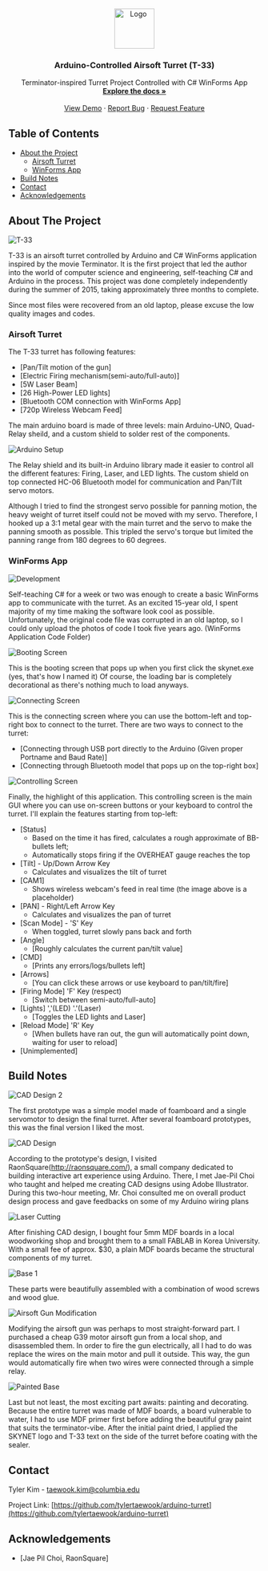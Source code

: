 <!--
*** Thanks for checking out this README Template. If you have a suggestion that would
*** make this better, please fork the repo and create a pull request or simply open
*** an issue with the tag "enhancement".
*** Thanks again! Now go create something AMAZING! :D
***
***
***
*** To avoid retyping too much info. Do a search and replace for the following:
*** tylertaewook, arduino-turret, alitecraft, taewook.kim@columbia.edu
-->





<!-- PROJECT SHIELDS -->
<!--
*** I'm using markdown "reference style" links for readability.
*** Reference links are enclosed in brackets [ ] instead of parentheses ( ).
*** See the bottom of this document for the declaration of the reference variables
*** for contributors-url, forks-url, etc. This is an optional, concise syntax you may use.
*** https://www.markdownguide.org/basic-syntax/#reference-style-links
-->

<!-- PROJECT LOGO -->
<br />
<p align="center">
  <a href="https://github.com/tylertaewook/arduino-turret">
    <img src="Images/logo.png" alt="Logo" width="80" height="80">
  </a>

  <h3 align="center">Arduino-Controlled Airsoft Turret (T-33)</h3>

  <p align="center">
    Terminator-inspired Turret Project Controlled with C# WinForms App
    <br />
    <a href="https://github.com/tylertaewook/arduino-turret"><strong>Explore the docs »</strong></a>
    <br />
    <br />
    <a href="https://github.com/tylertaewook/arduino-turret">View Demo</a>
    ·
    <a href="https://github.com/tylertaewook/arduino-turret/issues">Report Bug</a>
    ·
    <a href="https://github.com/tylertaewook/arduino-turret/issues">Request Feature</a>
  </p>
</p>



<!-- TABLE OF CONTENTS -->
## Table of Contents

* [About the Project](#about-the-project)
  * [Airsoft Turret](#airsoft-turret)
  * [WinForms App](#winforms-app)
* [Build Notes](#build-notes)
* [Contact](#contact)
* [Acknowledgements](#acknowledgements)



<!-- ABOUT THE PROJECT -->
## About The Project

![T-33](/Images/Turret/T-33.png)

T-33 is an airsoft turret controlled by Arduino and C# WinForms application inspired by the movie Terminator. It is the first project that led the author into the world of computer science and engineering, self-teaching C# and Arduino in the process.
This project was done completely independently during the summer of 2015, taking approximately three months to complete.

Since most files were recovered from an old laptop, please excuse the low quality images and codes.

### Airsoft Turret

The T-33 turret has following features:
* [Pan/Tilt motion of the gun]
* [Electric Firing mechanism(semi-auto/full-auto)]
* [5W Laser Beam]
* [26 High-Power LED lights]
* [Bluetooth COM connection with WinForms App]
* [720p Wireless Webcam Feed]

The main arduino board is made of three levels: main Arduino-UNO, Quad-Relay sheild, and a custom shield to solder rest of the components.

![Arduino Setup](/Images/Skynet_App/inside.JPEG)

The Relay shield and its built-in Arduino library made it easier to control all the different features: Firing, Laser, and LED lights.
The custom shield on top connected HC-06 Bluetooth model for communication and Pan/Tilt servo motors.

Although I tried to find the strongest servo possible for panning motion, the heavy weight of turret itself could not be moved with my servo.
Therefore, I hooked up a 3:1 metal gear with the main turret and the servo to make the panning smooth as possible. This tripled the servo's torque but limited the panning range from 180 degrees to 60 degrees.

### WinForms App

![Development](/Images/Skynet_App/dev1.JPG)


Self-teaching C# for a week or two was enough to create a basic WinForms app to communicate with the turret. As an excited 15-year old, I spent majority of my time making the software look cool as possible.
Unfortunately, the original code file was corrupted in an old laptop, so I could only upload the photos of code I took five years ago. (WinForms Application Code Folder)

![Booting Screen](/Images/Skynet_App/bootingscreen.JPG)

This is the booting screen that pops up when you first click the skynet.exe (yes, that's how I named it)
Of course, the loading bar is completely decorational as there's nothing much to load anyways.

![Connecting Screen](/Images/Skynet_App/connectscreen.JPG)

This is the connecting screen where you can use the bottom-left and top-right box to connect to the turret.
There are two ways to connect to the turret:
* [Connecting through USB port directly to the Arduino (Given proper Portname and Baud Rate)]
* [Connecting through Bluetooth model that pops up on the top-right box]

![Controlling Screen](/Images/Skynet_App/controlscreen.PNG)

Finally, the highlight of this application. This controlling screen is the main GUI where you can use on-screen buttons or your keyboard to control the turret.
I'll explain the features starting from top-left:
* [Status]
  * Based on the time it has fired, calculates a rough approximate of BB-bullets left;
  * Automatically stops firing if the OVERHEAT gauge reaches the top
* [Tilt] - Up/Down Arrow Key
  * Calculates and visualizes the tilt of turret
* [CAM1]
  * Shows wireless webcam's feed in real time (the image above is a placeholder)
* [PAN] - Right/Left Arrow Key
  * Calculates and visualizes the pan of turret
* [Scan Mode] - 'S' Key
  * When toggled, turret slowly pans back and forth
* [Angle]
  * [Roughly calculates the current pan/tilt value]
* [CMD]
  * [Prints any errors/logs/bullets left]
* [Arrows]
  * [You can click these arrows or use keyboard to pan/tilt/fire]
* [Firing Mode] 'F' Key (respect)
  * [Switch between semi-auto/full-auto]
* [Lights] ','(LED) '.'(Laser)
  * [Toggles the LED lights and Laser]
* [Reload Mode] 'R' Key
  * [When bullets have ran out, the gun will automatically point down, waiting for user to reload]
* [Unimplemented]

<!-- BUILD NOTES -->
## Build Notes


![CAD Design 2](/Images/Turret/raonsquare-help.JPG)

The first prototype was a simple model made of foamboard and a single servomotor to design the final turret. After several foamboard prototypes, this was the final version I liked the most.

![CAD Design](/Images/Turret/cad-design-1.JPG)

According to the prototype's design, I visited RaonSquare(http://raonsquare.com/), a small company dedicated to building interactive art experience using Arduino. There, I met Jae-Pil Choi who taught and helped me creating CAD designs using Adobe Illustrator. During this two-hour meeting, Mr. Choi consulted me on overall product design process and gave feedbacks on some of my Arduino wiring plans

![Laser Cutting](/Images/Turret/lasercut1.JPG)

After finishing CAD design, I bought four 5mm MDF boards in a local woodworking shop and brought them to a small FABLAB in Korea University. With a small fee of approx. $30, a plain MDF boards became the structural components of my turret.

![Base 1](/Images/Turret/base1.JPG)

These parts were beautifully assembled with a combination of wood screws and wood glue. 

![Airsoft Gun Modification](/Images/Turret/gun-mod.JPG)

Modifying the airsoft gun was perhaps to most straight-forward part. I purchased a cheap G39 motor airsoft gun from a local shop, and disassembled them. In order to fire the gun electrically, all I had to do was replace the wires on the main motor and pull it outside. This way, the gun would automatically fire when two wires were connected through a simple relay.

![Painted Base](/Images/Turret/base3.JPG)

Last but not least, the most exciting part awaits: painting and decorating. Because the entire turret was made of MDF boards, a board vulnerable to water, I had to use MDF primer first before adding the beautiful gray paint that suits the terminator-vibe. After the initial paint dried, I applied the SKYNET logo and T-33 text on the side of the turret before coating with the sealer.

<!-- CONTACT -->
## Contact

Tyler Kim - taewook.kim@columbia.edu

Project Link: [https://github.com/tylertaewook/arduino-turret](https://github.com/tylertaewook/arduino-turret)



<!-- ACKNOWLEDGEMENTS -->
## Acknowledgements

* [Jae Pil Choi, RaonSquare]





<!-- MARKDOWN LINKS & IMAGES -->
<!-- https://www.markdownguide.org/basic-syntax/#reference-style-links -->
[contributors-shield]: https://img.shields.io/github/contributors/tylertaewook/repo.svg?style=flat-square
[contributors-url]: https://github.com/tylertaewook/repo/graphs/contributors
[forks-shield]: https://img.shields.io/github/forks/tylertaewook/repo.svg?style=flat-square
[forks-url]: https://github.com/tylertaewook/repo/network/members
[stars-shield]: https://img.shields.io/github/stars/tylertaewook/repo.svg?style=flat-square
[stars-url]: https://github.com/tylertaewook/repo/stargazers
[issues-shield]: https://img.shields.io/github/issues/tylertaewook/repo.svg?style=flat-square
[issues-url]: https://github.com/tylertaewook/repo/issues
[license-shield]: https://img.shields.io/github/license/tylertaewook/repo.svg?style=flat-square
[license-url]: https://github.com/tylertaewook/repo/blob/master/LICENSE.txt
[linkedin-shield]: https://img.shields.io/badge/-LinkedIn-black.svg?style=flat-square&logo=linkedin&colorB=555
[linkedin-url]: https://linkedin.com/in/tylertaewook
[product-screenshot]: images/screenshot.png
